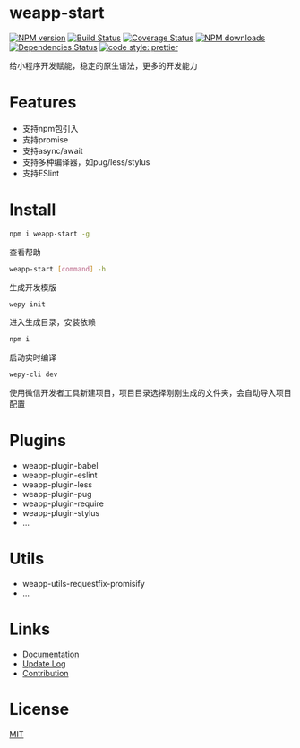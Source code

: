 # weapp-start
[![NPM version](https://img.shields.io/npm/v/weapp-start.svg?style=flat)](https://npmjs.org/package/weapp-start)
[![Build Status](https://travis-ci.org/tolerance-go/weapp-start.svg?branch=master)](https://travis-ci.org/tolerance-go/weapp-start)
[![Coverage Status](https://coveralls.io/repos/github/tolerance-go/weapp-start/badge.svg?branch=master)](https://coveralls.io/github/tolerance-go/weapp-start?branch=master)
[![NPM downloads](http://img.shields.io/npm/dm/weapp-start.svg?style=flat)](https://npmjs.org/package/weapp-start)
[![Dependencies Status](https://david-dm.org/tolerance-go/weapp-start/status.svg)](https://david-dm.org/tolerance-go/weapp-start)
[![code style: prettier](https://img.shields.io/badge/code_style-prettier-ff69b4.svg)](https://github.com/prettier/prettier)

给小程序开发赋能，稳定的原生语法，更多的开发能力

# Features

- 支持npm包引入
- 支持promise
- 支持async/await
- 支持多种编译器，如pug/less/stylus
- 支持ESlint

# Install

```bash
npm i weapp-start -g
```

查看帮助

```bash
weapp-start [command] -h
```

生成开发模版

```bash
wepy init
```

进入生成目录，安装依赖

```bash
npm i
```

启动实时编译

```bash
wepy-cli dev
```

使用微信开发者工具新建项目，项目目录选择刚刚生成的文件夹，会自动导入项目配置

# Plugins

- weapp-plugin-babel
- weapp-plugin-eslint
- weapp-plugin-less
- weapp-plugin-pug
- weapp-plugin-require
- weapp-plugin-stylus
- ...

# Utils

- weapp-utils-requestfix-promisify
- ...

# Links

- [Documentation](https://github.com/tolerance-go/weapp-start/tree/master/docs/README.md)
- [Update Log](https://github.com/tolerance-go/weapp-start/tree/master/docs/UPDATELOG.md)
- [Contribution](https://github.com/tolerance-go/blog/issues/1#issue-313932480)

# License

[MIT](https://tldrlegal.com/license/mit-license)
